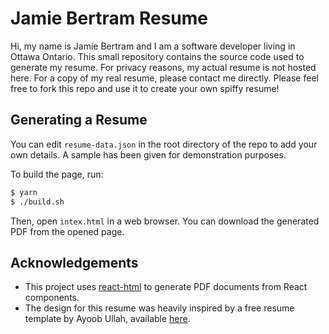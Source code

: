 # Jamie Bertram Resume

Hi, my name is Jamie Bertram and I am a software developer living in
Ottawa Ontario. This small repository contains the source code used
to generate my resume. For privacy reasons, my actual resume is not
hosted here. For a copy of my real resume, please contact me directly.
Please feel free to fork this repo and use it to create your own spiffy resume!

## Generating a Resume

You can edit `resume-data.json` in the root directory of the repo to
add your own details. A sample has been given for demonstration
purposes.

To build the page, run:

```sh
$ yarn
$ ./build.sh
```

Then, open `intex.html` in a web browser. You can download the generated
PDF from the opened page.

## Acknowledgements

- This project uses [react-html](https://react-pdf.org/) to generate PDF
  documents from React components.
- The design for this resume was heavily inspired by a free resume template
  by Ayoob Ullah, available [here](https://www.behance.net/gallery/15815893/FREE-Resume-Template).
